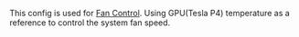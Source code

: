 This config is used for [Fan Control](https://github.com/Rem0o/FanControl.Releases).
Using GPU(Tesla P4) temperature as a reference to control the system fan speed.